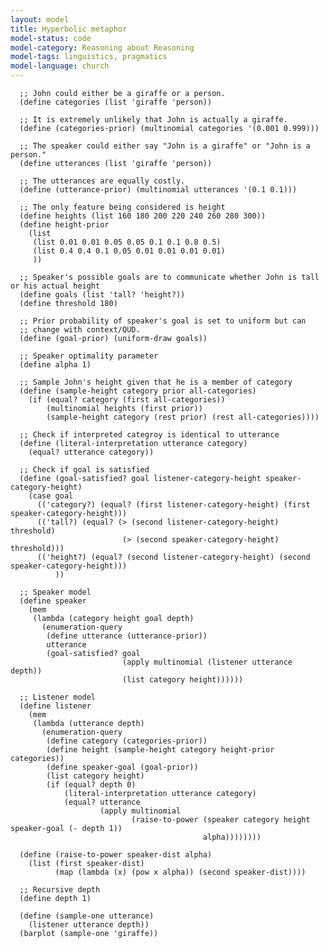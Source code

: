 ```yaml
---
layout: model
title: Hyperbolic metaphor
model-status: code
model-category: Reasoning about Reasoning
model-tags: linguistics, pragmatics
model-language: church
---
```


      ;; John could either be a giraffe or a person.
      (define categories (list 'giraffe 'person))
      
      ;; It is extremely unlikely that John is actually a giraffe.
      (define (categories-prior) (multinomial categories '(0.001 0.999)))
      
      ;; The speaker could either say "John is a giraffe" or "John is a person."
      (define utterances (list 'giraffe 'person))
      
      ;; The utterances are equally costly.
      (define (utterance-prior) (multinomial utterances '(0.1 0.1)))
      
      ;; The only feature being considered is height
      (define heights (list 160 180 200 220 240 260 280 300)) 
      (define height-prior 
        (list
         (list 0.01 0.01 0.05 0.05 0.1 0.1 0.8 0.5)
         (list 0.4 0.4 0.1 0.05 0.01 0.01 0.01 0.01)
         ))
      
      ;; Speaker's possible goals are to communicate whether John is tall or his actual height
      (define goals (list 'tall? 'height?))
      (define threshold 180)
      
      ;; Prior probability of speaker's goal is set to uniform but can
      ;; change with context/QUD.
      (define (goal-prior) (uniform-draw goals))
      
      ;; Speaker optimality parameter
      (define alpha 1)
      
      ;; Sample John's height given that he is a member of category
      (define (sample-height category prior all-categories)
        (if (equal? category (first all-categories))
            (multinomial heights (first prior))
            (sample-height category (rest prior) (rest all-categories))))
            
      ;; Check if interpreted categroy is identical to utterance
      (define (literal-interpretation utterance category)
        (equal? utterance category))
      
      ;; Check if goal is satisfied
      (define (goal-satisfied? goal listener-category-height speaker-category-height)
        (case goal
          (('category?) (equal? (first listener-category-height) (first speaker-category-height)))
          (('tall?) (equal? (> (second listener-category-height) threshold) 
                             (> (second speaker-category-height) threshold)))
          (('height?) (equal? (second listener-category-height) (second speaker-category-height)))
              ))
      
      ;; Speaker model
      (define speaker
        (mem
         (lambda (category height goal depth)
           (enumeration-query
            (define utterance (utterance-prior))
            utterance
            (goal-satisfied? goal
                             (apply multinomial (listener utterance depth))
                             (list category height))))))
      
      ;; Listener model
      (define listener
        (mem 
         (lambda (utterance depth)
           (enumeration-query
            (define category (categories-prior))
            (define height (sample-height category height-prior categories))
            (define speaker-goal (goal-prior))
            (list category height)
            (if (equal? depth 0)
                (literal-interpretation utterance category)
                (equal? utterance
                        (apply multinomial
                               (raise-to-power (speaker category height speaker-goal (- depth 1))
                                               alpha))))))))
      
      (define (raise-to-power speaker-dist alpha)
        (list (first speaker-dist)
              (map (lambda (x) (pow x alpha)) (second speaker-dist))))
      
      ;; Recursive depth
      (define depth 1)
      
      (define (sample-one utterance)
        (listener utterance depth))
      (barplot (sample-one 'giraffe))
